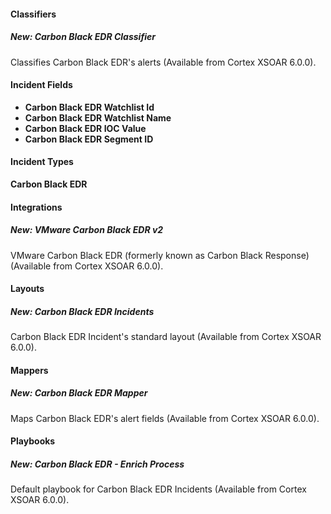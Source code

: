 
#### Classifiers
##### New: Carbon Black EDR Classifier
Classifies Carbon Black EDR's alerts (Available from Cortex XSOAR 6.0.0).

#### Incident Fields
- **Carbon Black EDR Watchlist Id**
- **Carbon Black EDR Watchlist Name**
- **Carbon Black EDR IOC Value**
- **Carbon Black EDR Segment ID**

#### Incident Types
**Carbon Black EDR**

#### Integrations
##### New: VMware Carbon Black EDR v2
VMware Carbon Black EDR (formerly known as Carbon Black Response) (Available from Cortex XSOAR 6.0.0).


#### Layouts
##### New: Carbon Black EDR Incidents
Carbon Black EDR Incident's standard layout (Available from Cortex XSOAR 6.0.0).

#### Mappers
##### New: Carbon Black EDR Mapper
Maps Carbon Black EDR's alert fields (Available from Cortex XSOAR 6.0.0).

#### Playbooks
##### New: Carbon Black EDR - Enrich Process
Default playbook for Carbon Black EDR Incidents (Available from Cortex XSOAR 6.0.0).
